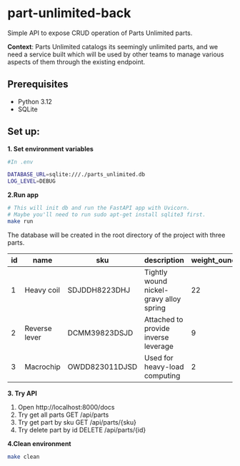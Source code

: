 # part-unlimited-back

Simple API to expose CRUD operation of Parts Unlimited parts.

**Context**: Parts Unlimited catalogs its seemingly unlimited parts, and we need a service built which will be
used by other teams to manage various aspects of them through the existing endpoint.

## Prerequisites

- Python 3.12
- SQLite


## Set up:

**1. Set environment variables**
```bash
#In .env

DATABASE_URL=sqlite:///./parts_unlimited.db
LOG_LEVEL=DEBUG
```

**2.Run app**
```bash
# This will init db and run the FastAPI app with Uvicorn.
# Maybe you'll need to run sudo apt-get install sqlite3 first.
make run
```

The database will be created in the root directory of the project with three parts.

| id | name | sku | description | weight_ounces | is_active |
|----|----|----|----|----|----|
| 1 | Heavy coil | SDJDDH8223DHJ | Tightly wound nickel-gravy alloy spring | 22 | True |
| 2 | Reverse lever | DCMM39823DSJD | Attached to provide inverse leverage | 9 | False |
| 3 | Macrochip | OWDD823011DJSD | Used for heavy-load computing | 2 | True |


**3. Try API**

1. Open http://localhost:8000/docs
2. Try get all parts GET /api/parts
3. Try get part by sku GET /api/parts/{sku}
4. Try delete part by id DELETE /api/parts/{id}


**4.Clean environment**
```bash
make clean
```
